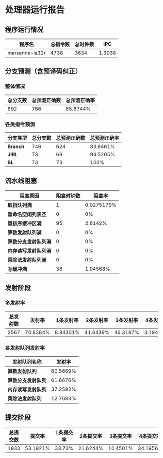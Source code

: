 # 处理器运行报告
## 程序运行情况
|程序名|总指令数|总时钟数|IPC|
|---|---|---|---|
|mersenne-la32r|4738|3634|1.3038|

## 分支预测（含预译码纠正）
### 整体情况
|总分支数|总预测正确数|总预测正确率|
|---|---|---|
|892|766|85.8744%|

### 各类指令预测
|分支类型|总分支数|总预测正确数|总预测正确率|
|---|---|---|---|
|**Branch**| 746 | 624 | 83.6461%|
|**JIRL**| 73 | 69 | 94.5205%|
|**BL**| 73 | 73 | 100%|

## 流水线阻塞
|阻塞原因|阻塞时钟数|阻塞率|
|---|---|---|
|**取指队列满**| 1 | 0.0275179%|
|**重命名空闲列表空**|0 | 0%|
|**重排序缓冲区满**|95 | 2.6142%|
|**算数发射队列满**|0 | 0%|
|**算数分支发射队列满**|0 | 0%|
|**内存读写发射队列满**|0 | 0%|
|**乘除法发射队列满**|0 | 0%|
|**写缓冲满**|38 | 1.04568%|

## 发射阶段
### 多发射率
|总发射数|发射率|1条发射率|2条发射率|3条发射率|4条发射率|
|---|---|---|---|---|---|
|2567|70.6384%|8.84301%|41.6439%|46.3187%|3.19439%|

### 各发射队列发射率
|发射队列名称|发射率|
|---|---|
|**算数发射队列**|60.5669%|
|**算数分支发射队列**|61.6676%|
|**内存读写发射队列**|37.2592%|
|**乘除法发射队列**|12.7683%|

## 提交阶段
|总提交数|提交率|1条提交率|2条提交率|3条提交率|4条提交率|
|---|---|---|---|---|---|
|1933|53.1921%|33.73%|21.6244%|10.4501%|34.1956%|
